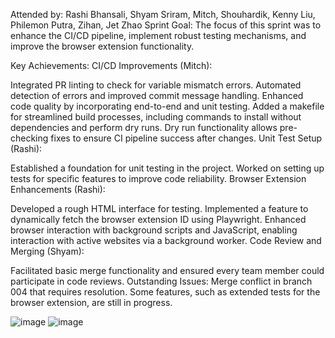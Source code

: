 Attended by: Rashi Bhansali, Shyam Sriram, Mitch, Shouhardik, Kenny Liu, Philemon Putra, Zihan, Jet Zhao
Sprint Goal:
The focus of this sprint was to enhance the CI/CD pipeline, implement robust testing mechanisms, and improve the browser extension functionality.

Key Achievements:
CI/CD Improvements (Mitch):

Integrated PR linting to check for variable mismatch errors.
Automated detection of errors and improved commit message handling.
Enhanced code quality by incorporating end-to-end and unit testing.
Added a makefile for streamlined build processes, including commands to install without dependencies and perform dry runs.
Dry run functionality allows pre-checking fixes to ensure CI pipeline success after changes.
Unit Test Setup (Rashi):

Established a foundation for unit testing in the project.
Worked on setting up tests for specific features to improve code reliability.
Browser Extension Enhancements (Rashi):

Developed a rough HTML interface for testing.
Implemented a feature to dynamically fetch the browser extension ID using Playwright.
Enhanced browser interaction with background scripts and JavaScript, enabling interaction with active websites via a background worker.
Code Review and Merging (Shyam):

Facilitated basic merge functionality and ensured every team member could participate in code reviews.
Outstanding Issues:
Merge conflict in branch 004 that requires resolution.
Some features, such as extended tests for the browser extension, are still in progress.

![image](https://github.com/user-attachments/assets/0a43afe3-c8dc-403f-a3e0-35598a7893bc)
![image](https://github.com/user-attachments/assets/02589820-a46a-45a7-bd8f-472012177b33)
